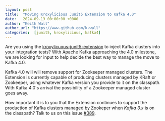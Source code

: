 ```yaml
---
layout: post
title:  "Moving Kroxylicious Junit5 Extension to Kafka 4.0"
date:   2024-09-13 00:00:00 +0000
author: "Keith Wall"
author_url: "https://www.github.com/k-wall"
categories:  [junit5, kroxylicious, kafka4]
---
```


Are you using the [kroxylicuous-junit5-extension](https://github.com/kroxylicious/kroxylicious-junit5-extension) to inject Kafka clusters into your integration tests?   With Apache Kafka approaching the 4.0 milestone, we
are looking for input to help decide the best way to manage the move to Kafka 4.0.

Kafka 4.0 will will remove support for Zookeeper managed clusters.  The Extension is currently capable of producing clusters managed by KRaft or Zookeeper, using
whatever Kafka version you provide to it on the classpath.  With Kafka 4.0's arrival the possibility of a Zookeeper managed cluster goes away.

How important it is to you that the Extension continues to support the production of Kafka clusters managed by Zookeper when _Kafka 3.x_ is on the classpath?  Talk to us on this issue [#389](https://github.com/kroxylicious/kroxylicious-junit5-extension/issues/389).
